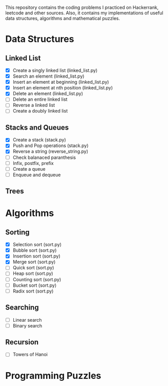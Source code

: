 This repository contains the coding problems I practiced on Hackerrank, leetcode and other sources. Also, it contains my implementations of useful data structures, algorithms and mathematical puzzles.
# Data Structures
## Linked List
- [x] Create a singly linked list (linked_list.py)
- [x] Search an element (linked_list.py)
- [x] Insert an element at beginning (linked_list.py)
- [x] Insert an element at nth position (linked_list.py)
- [x] Delete an element (linked_list.py)
- [ ] Delete an entire linked list
- [ ] Reverse a linked list
- [ ] Create a doubly linked list

## Stacks and Queues
- [x] Create a stack (stack.py)
- [x] Push and Pop operations (stack.py)
- [x] Reverse a string (reverse_string.py)
- [ ] Check balanaced paranthesis
- [ ] Infix, postfix, prefix
- [ ] Create a queue
- [ ] Enqueue and dequeue

## Trees

# Algorithms
## Sorting 

- [x] Selection sort (sort.py)
- [x] Bubble sort (sort.py)
- [x] Insertion sort (sort.py)
- [x] Merge sort (sort.py)
- [ ] Quick sort (sort.py)
- [ ] Heap sort (sort.py)
- [ ] Counting sort (sort.py)
- [ ] Bucket sort (sort.py)
- [ ] Radix sort (sort.py)

## Searching
- [ ] Linear search
- [ ] Binary search

## Recursion
- [ ] Towers of Hanoi
# Programming Puzzles
